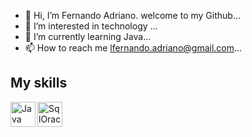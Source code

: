 - 👋 Hi, I’m Fernando Adriano. welcome to my Github...
- 👀 I’m interested in technology ...
- 🌱 I’m currently learning Java...
- 📫 How to reach me lfernando.adriano@gmail.com...

## My skills
<img align="left" alt="Java" width="40px" src="https://user-images.githubusercontent.com/86389730/196097248-82c4e51a-ae4a-4a0f-aad5-592344cccdd9.png"/>
<img align="left" alt="SqlOracle" width="40px" src="https://user-images.githubusercontent.com/96425026/197557090-afd2b640-fdd6-4677-87b9-145a863910bd.png"/>


